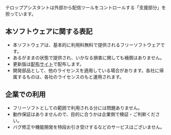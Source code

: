 テロップアシスタントは外部から配信ツールをコントロールする「支援部分」を担っています。

## 本ソフトウェアに関する表記

* 本ソフトウェアは、基本的に利用料無料で提供されるフリーソフトウェアです。
* あるがままの状態で提供され、いかなる損害に関しても補償はありません。
* 更新版は[配布サイト](https://vtool.booth.pm/items/2781572)で配布します。
* 開発部品として、他のライセンスを適用している場合があります。各社に帰属するものは、各社のライセンスのもと運用されます。

## 企業での利用

* フリーソフトとしての範囲で利用される分には問題ありません。
* 動作保証はありませんので、目的に合うかは企業側で検証・ご判断ください。
* バグ修正や機能開発を特段お引き受けするなどのサービスはございません。
